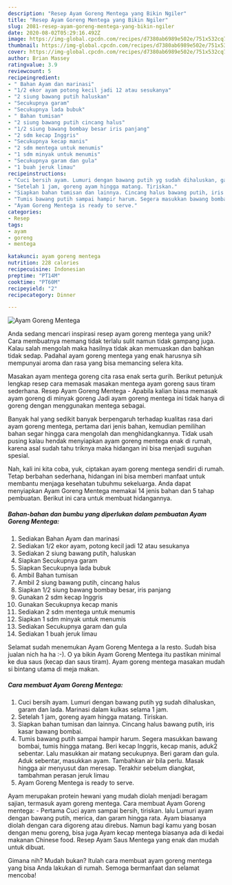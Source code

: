 ```yaml
---
description: "Resep Ayam Goreng Mentega yang Bikin Ngiler"
title: "Resep Ayam Goreng Mentega yang Bikin Ngiler"
slug: 2081-resep-ayam-goreng-mentega-yang-bikin-ngiler
date: 2020-08-02T05:29:16.492Z
image: https://img-global.cpcdn.com/recipes/d7380ab6989e502e/751x532cq70/ayam-goreng-mentega-foto-resep-utama.jpg
thumbnail: https://img-global.cpcdn.com/recipes/d7380ab6989e502e/751x532cq70/ayam-goreng-mentega-foto-resep-utama.jpg
cover: https://img-global.cpcdn.com/recipes/d7380ab6989e502e/751x532cq70/ayam-goreng-mentega-foto-resep-utama.jpg
author: Brian Massey
ratingvalue: 3.9
reviewcount: 5
recipeingredient:
- " Bahan Ayam dan marinasi"
- "1/2 ekor ayam potong kecil jadi 12 atau sesukanya"
- "2 siung bawang putih haluskan"
- "Secukupnya garam"
- "Secukupnya lada bubuk"
- " Bahan tumisan"
- "2 siung bawang putih cincang halus"
- "1/2 siung bawang bombay besar iris panjang"
- "2 sdm kecap Inggris"
- "Secukupnya kecap manis"
- "2 sdm mentega untuk menumis"
- "1 sdm minyak untuk menumis"
- "Secukupnya garam dan gula"
- "1 buah jeruk limau"
recipeinstructions:
- "Cuci bersih ayam. Lumuri dengan bawang putih yg sudah dihaluskan, garam dan lada. Marinasi dalam kulkas selama 1 jam."
- "Setelah 1 jam, goreng ayam hingga matang. Tiriskan."
- "Siapkan bahan tumisan dan lainnya. Cincang halus bawang putih, iris kasar bawang bombai."
- "Tumis bawang putih sampai hampir harum. Segera masukkan bawang bombai, tumis hingga matang. Beri kecap Inggris, kecap manis, aduk2 sebentar. Lalu masukkan air matang secukupnya. Beri garam dan gula. Aduk sebentar, masukkan ayam. Tambahkan air bila perlu. Masak hingga air menyusut dan meresap. Terakhir sebelum diangkat, tambahman perasan jeruk limau"
- "Ayam Goreng Mentega is ready to serve."
categories:
- Resep
tags:
- ayam
- goreng
- mentega

katakunci: ayam goreng mentega 
nutrition: 228 calories
recipecuisine: Indonesian
preptime: "PT14M"
cooktime: "PT60M"
recipeyield: "2"
recipecategory: Dinner

---
```



![Ayam Goreng Mentega](https://img-global.cpcdn.com/recipes/d7380ab6989e502e/751x532cq70/ayam-goreng-mentega-foto-resep-utama.jpg)

Anda sedang mencari inspirasi resep ayam goreng mentega yang unik? Cara membuatnya memang tidak terlalu sulit namun tidak gampang juga. Kalau salah mengolah maka hasilnya tidak akan memuaskan dan bahkan tidak sedap. Padahal ayam goreng mentega yang enak harusnya sih mempunyai aroma dan rasa yang bisa memancing selera kita.

Masakan ayam mentega goreng cita rasa enak serta gurih. Berikut petunjuk lengkap resep cara memasak masakan mentega ayam goreng saus tiram sederhana. Resep Ayam Goreng Mentega - Apabila kalian biasa memasak ayam goreng di minyak goreng Jadi ayam goreng mentega ini tidak hanya di goreng dengan menggunakan mentega sebagai.

Banyak hal yang sedikit banyak berpengaruh terhadap kualitas rasa dari ayam goreng mentega, pertama dari jenis bahan, kemudian pemilihan bahan segar hingga cara mengolah dan menghidangkannya. Tidak usah pusing kalau hendak menyiapkan ayam goreng mentega enak di rumah, karena asal sudah tahu triknya maka hidangan ini bisa menjadi suguhan spesial.


Nah, kali ini kita coba, yuk, ciptakan ayam goreng mentega sendiri di rumah. Tetap berbahan sederhana, hidangan ini bisa memberi manfaat untuk membantu menjaga kesehatan tubuhmu sekeluarga. Anda dapat menyiapkan Ayam Goreng Mentega memakai 14 jenis bahan dan 5 tahap pembuatan. Berikut ini cara untuk membuat hidangannya.

<!--inarticleads1-->

##### Bahan-bahan dan bumbu yang diperlukan dalam pembuatan Ayam Goreng Mentega:

1. Sediakan  Bahan Ayam dan marinasi
1. Sediakan 1/2 ekor ayam, potong kecil jadi 12 atau sesukanya
1. Sediakan 2 siung bawang putih, haluskan
1. Siapkan Secukupnya garam
1. Siapkan Secukupnya lada bubuk
1. Ambil  Bahan tumisan
1. Ambil 2 siung bawang putih, cincang halus
1. Siapkan 1/2 siung bawang bombay besar, iris panjang
1. Gunakan 2 sdm kecap Inggris
1. Gunakan Secukupnya kecap manis
1. Sediakan 2 sdm mentega untuk menumis
1. Siapkan 1 sdm minyak untuk menumis
1. Sediakan Secukupnya garam dan gula
1. Sediakan 1 buah jeruk limau


Selamat sudah menemukan Ayam Goreng Mentega a la resto. Sudah bisa jualan nich ha ha :-). O ya bikin Ayam Goreng Mentega itu pastikan minimal ke dua saus (kecap dan saus tiram). Ayam goreng mentega masakan mudah si bintang utama di meja makan. 

<!--inarticleads2-->

##### Cara membuat Ayam Goreng Mentega:

1. Cuci bersih ayam. Lumuri dengan bawang putih yg sudah dihaluskan, garam dan lada. Marinasi dalam kulkas selama 1 jam.
1. Setelah 1 jam, goreng ayam hingga matang. Tiriskan.
1. Siapkan bahan tumisan dan lainnya. Cincang halus bawang putih, iris kasar bawang bombai.
1. Tumis bawang putih sampai hampir harum. Segera masukkan bawang bombai, tumis hingga matang. Beri kecap Inggris, kecap manis, aduk2 sebentar. Lalu masukkan air matang secukupnya. Beri garam dan gula. Aduk sebentar, masukkan ayam. Tambahkan air bila perlu. Masak hingga air menyusut dan meresap. Terakhir sebelum diangkat, tambahman perasan jeruk limau
1. Ayam Goreng Mentega is ready to serve.


Ayam merupakan protein hewani yang mudah diolah menjadi beragam sajian, termasuk ayam goreng mentega. Cara membuat Ayam Goreng mentega: - Pertama Cuci ayam sampai bersih, tiriskan. lalu Lumuri ayam dengan bawang putih, merica, dan garam hingga rata. Ayam biasanya diolah dengan cara digoreng atau direbus. Namun bagi kamu yang bosan dengan menu goreng, bisa juga Ayam kecap mentega biasanya ada di kedai makanan Chinese food. Resep Ayam Saus Mentega yang enak dan mudah untuk dibuat. 

Gimana nih? Mudah bukan? Itulah cara membuat ayam goreng mentega yang bisa Anda lakukan di rumah. Semoga bermanfaat dan selamat mencoba!
